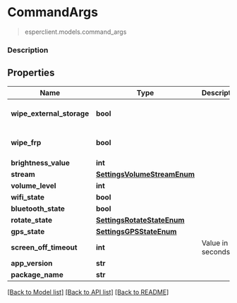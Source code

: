 # CommandArgs
> esperclient.models.command_args

### Description

## Properties
Name | Type | Description | Notes
------------ | ------------- | ------------- | -------------
**wipe_external_storage** | **bool** |  | [optional] [default to False]
**wipe_frp** | **bool** |  | [optional] [default to True]
**brightness_value** | **int** |  | [optional] 
**stream** | [**SettingsVolumeStreamEnum**](SettingsVolumeStreamEnum.md) |  | [optional] 
**volume_level** | **int** |  | [optional] 
**wifi_state** | **bool** |  | [optional] 
**bluetooth_state** | **bool** |  | [optional] 
**rotate_state** | [**SettingsRotateStateEnum**](SettingsRotateStateEnum.md) |  | [optional] 
**gps_state** | [**SettingsGPSStateEnum**](SettingsGPSStateEnum.md) |  | [optional] 
**screen_off_timeout** | **int** | Value in seconds | [optional] 
**app_version** | **str** |  | [optional] 
**package_name** | **str** |  | [optional] 

[[Back to Model list]](../README.md#documentation-for-models) [[Back to API list]](../README.md#documentation-for-api-endpoints) [[Back to README]](../README.md)



